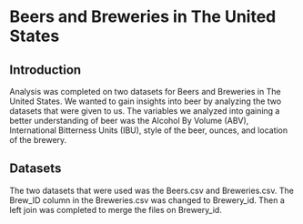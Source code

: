 # Beers and Breweries in The United States

## Introduction
Analysis was completed on two datasets for Beers and Breweries in The United States. We wanted to gain insights into beer by analyzing the two datasets that were given to us. The variables we analyzed into gaining a better understanding of beer was the Alcohol By Volume (ABV), International Bitterness Units (IBU), style of the beer, ounces, and location of the brewery.
## Datasets
The two datasets that were used was the Beers.csv and Breweries.csv. The Brew_ID column in the Breweries.csv was changed to Brewery_id. Then a left join was completed to merge the files on Brewery_id.
